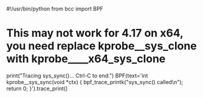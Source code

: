 #!/usr/bin/python
from bcc import BPF

# This may not work for 4.17 on x64, you need replace kprobe__sys_clone with kprobe____x64_sys_clone
print("Tracing sys_sync()... Ctrl-C to end.")
BPF(text='int kprobe__sys_sync(void *ctx) { bpf_trace_printk("sys_sync() called\\n"); return 0; }').trace_print()
